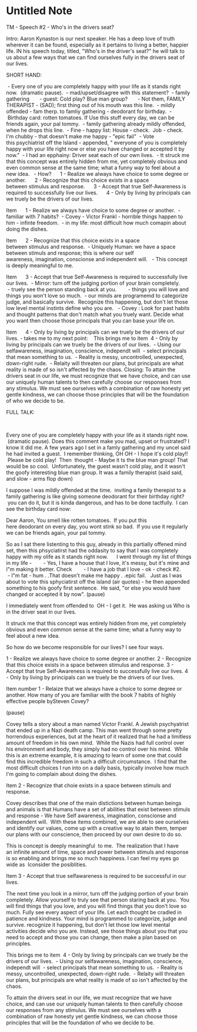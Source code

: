 # Untitled Note

TM - Speech #2 - Who's in the drivers seat?

Intro:
Aaron Kynaston is our next speaker. He has a deep love of truth wherever it can be found, especially as it pertains to living a better, happier life. IN his speech today, titled, "Who's in the driver's seat?" he will talk to us about a few ways that we can find ourselves fully in the drivers seat of our lives.

SHORT HAND:

 - Every one of you are completely happy with your life as it stands right now.  (dramatic pause).
 - mad/upset/disagree with this statement?
 - family gathering
      - guest: Cold play? Blue man group?
      - Not them, FAMILY THERAPIST - (SAD); first thing out of his mouth was this line.
 - mildly offended - fam therp. to famliy gathering - deodorant for birthday.
 - Birthday card: rotten tomatoes. If Use this stuff every day, we can be friends again, your pal tommy.
 - family gathering already mildly offended, when he drops this line.
 - Fine - happy list: House - check.  Job - check. I'm chubby - that doesn't make me happy - "epic fail"
 - Vote this psychiatrist off the lsland - appended, " everyone of you is completely happy with your life right now or else you have changed or accepted it by now."
 - I had an epphainy: Driver seat each of our own lives.
 - tt struck me that this concept was entirely hidden from me, yet completely obvious and even common sense at the same time; what a funny way to feel about a new idea. 
 - How?
     1 - Realize we always have choice to some degree or another.
     2 - Recognize that this choice exists in a space between stimulus and response.
     3 - Accept that true Self-Awareness is required to successfully live our lives.
     4 - Only by living by principals can we truely be the drivers of our lives.

Item      1 - Realize we always have choice to some degree or another.
 - familiar with 7 habits?
 - Covey - Victor Frankl - horrible things happen to him - infinte freedom.
 - in my life: most difficult how much comapin about doing the dishes.

Item      2 - Recognize that this choice exists in a space between stimulus and response.
 - Uniquely Human: we have a space between stimuls and response; this is where our self awareness, imagination, conscionse and independent will. 
 - This concept is deeply meaningful to me.

Item      3 - Accept that true Self-Awareness is required to successfully live our lives.
 - Mirror: turn off the judging portion of your brain completely.  
       - truely see the person standing back at you.
       - things you will love and things you won't love so much.
 - our minds are programemd to categorize judge, and basically survive.  Recognize this happening, but don't let those low level mental instints define who you are. 
 - Covey : Look for past habits and thought patterns that don't match what you truely want. Decide what you want then choose those principals that you can base your life on.

Item      4 - Only by living by principals can we truely be the drivers of our lives.
\- takes me to my next point: 
 
This brings me to item  4 - Only by living by principals can we truely be the drivers of our lives.
 - Using our selfawareness, imagination, conscience, independt will
 - select principals that mean something to us.
 - Reality is messy, uncontrolled, unexpected, down-right rude.
 - Relaity will threaten our plans, but principals are what reality is made of so isn't affected by the chaos.
Closing:
To attain the drivers seat in our life, we must recognize that we have choice, and can use our uniquely human talents to then carefully choose our responses from any stimulus. We must see ourselves with a combination of raw honesty yet gentle kindness, we can choose those principles that will be the foundation of who we decide to be.

FULL TALK:

 

Every one of you are completely happy with your life as it stands right now.  (dramatic pause).
Does this comment make you mad, upset or frustrated? I know it did me. A few years ago I set in a famly gathering and my uncel said he had invited a guest.  I remember thinking, OH OH - I hope it's cold play!!  Please be cold play!  Then  thought - Maybe it ts the blue man group! That would be so cool.  Unfortunately, the guest wasn't cold play, and it wasn't the goofy interesting blue man group. It was a family therapist (said said, and slow - arms flop down)

I suppose I was mildly offended at the time.  inviting a family therepist to a family gathering is like giving someone deodorant for their birthday right?  you can do it, but it is kinda dangerous, and has to be done tactfully.  I can see the birthday card now:

Dear Aaron,
You smell like rotten tomatoes.  If you put this here deodorant on every day, you wont stink so bad.  If you use it regularly we can be friends again, your pal tommy.

So as I sat there listenting to this guy, already in this partially offened mind set, then this phsyciatirst had the oddasity to say that I was completely happy with my olife as it stands right now.
     I went through my list of things in my life - 
      - Yes, I have a house that I love, it's messy, but it's mine and I"m making it better. Check 
      - I have a job that I love - ok - check #2.
     - I"m fat - hum . .That doesn't make me happy . .epic fail.  
Just as I was about to vote this sphyciatirst off the island (air quotes) - he then appended something to his goofy first sentence.  He said, "or else you would have changed or accepted it by now". (pause)

I immediately went from offended to  OH - I get it.  He was asking us Who is in the driver seat in our lives.

It struck me that this concept was entirely hidden from me, yet completely obvious and even common sense at the same time; what a funny way to feel about a new idea. 

So how do we become responsible for our lives? I see four ways.

1 - Realize we always have choice to some degree or another.
2 - Recognize that this choice exists in a space between stimulus and response.
3 - Accept that true Self-Awareness is required to successfully live our lives.
4 - Only by living by principals can we truely be the drivers of our lives.

Item number 1 - Relaize that we always have a choice to some degree or another.
How many of you are familiar with the book 7 habits of highly effective people bySteven Covey?

(pause)

Covey tells a story about a man named Victor Frankl. A Jewish psychyatrist that ended up in a Nazi death camp. This man went through some pretty horrendous experiences, but at the heart of it realized that he had a limitless amount of freedom in his own mind.  While the Nazis had full control over his environment and body, they simply had no control over his mind.  While this is an extreme example, it is amazing to learn of some one that could find this incredible freedom in such a difficult circumstance.  I find that the most difficult choices I run into on a daily basis, typically involve how much I'm going to complain about doing the dishes.

Item 2 - Recognize that choie exists in a space between stimuls and response.

Covey describes that one of the main distictions between human beings and animals is that Humans have a set of abilities that exist between stimuls and response - We have Self awareness, imagination, conscionse and independent will.  With these items combined, we are able to see ourselves and identify our values, come up with a creative way to atain them, temper our plans with our conscience, then proceed by our own desire to do so.

This is concept is deeply meaningful  to me.  The realization that I have an infinite amount of time, space and power between stimuls and response is so enabling and brings me so much happiness. I can feel my eyes go wide as  Iconsider the posiblities.

Item 3 - Accept that true selfawareness is required to be successful in our lives.

The next time you look in a mirror, turn off the judging portion of your brain completely. Allow yourself to truly see that person staring back at you.  You will find things that you love, and you will find things that you don't love so much. Fully see every aspect of your life. Let each thought be cradled in patience and kindness. Your mind is programmed to categorize, judge and survive. recognize it happening, but don't let those low level mental activities decide who you are. Instead, see those things about you that you need to accept and those you can change, then make a plan based on principles.

This brings me to item  4 - Only by living by principals can we truely be the drivers of our lives.
 - Using our selfawareness, imagination, conscience, independt will
 - select principals that mean something to us.
 - Reality is messy, uncontrolled, unexpected, down-right rude.
 - Relaity will threaten our plans, but principals are what reality is made of so isn't affected by the chaos.

To attain the drivers seat in our life, we must recognize that we have choice, and can use our uniquely human talents to then carefully choose our responses from any stimulus. We must see ourselves with a combination of raw honesty yet gentle kindness, we can choose those principles that will be the foundation of who we decide to be.
